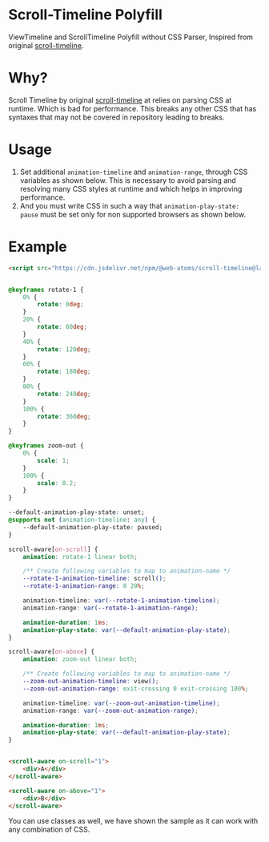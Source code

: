# Scroll-Timeline Polyfill
ViewTimeline and ScrollTimeline Polyfill without CSS Parser, Inspired from original [scroll-timeline](https://github.com/flackr/scroll-timeline).

# Why?
Scroll Timeline by original [scroll-timeline](https://github.com/flackr/scroll-timeline) at relies on parsing CSS at runtime. Which is bad for performance.
This breaks any other CSS that has syntaxes that may not be covered in repository leading to breaks.

# Usage

1. Set additional `animation-timeline` and `animation-range`, through CSS variables as shown below. This is necessary to avoid parsing and resolving many CSS styles at runtime and which helps in improving performance.
2. And you must write CSS in such a way that `animation-play-state: pause` must be set only for non supported browsers as shown below.

# Example

```html
<script src="https://cdn.jsdelivr.net/npm/@web-atoms/scroll-timeline@latest/dist/main.js"></script>
```

```css

@keyframes rotate-1 {
    0% {
        rotate: 0deg;
    }
    20% {
        rotate: 60deg;
    }
    40% {
        rotate: 120deg;
    }
    60% {
        rotate: 180deg;
    }
    80% {
        rotate: 240deg;
    }
    100% {
        rotate: 360deg;
    }
}

@keyframes zoom-out {
    0% {
        scale: 1;
    }
    100% {
        scale: 0.2;
    }
}

--default-animation-play-state: unset;
@supports not (animation-timeline: any) {
    --default-animation-play-state: paused;
}

scroll-aware[on-scroll] {
    animation: rotate-1 linear both;

    /** Create following variables to map to animation-name */
    --rotate-1-animation-timeline: scroll();
    --rotate-1-animation-range: 0 20%;

    animation-timeline: var(--rotate-1-animation-timeline);
    animation-range: var(--rotate-1-animation-range);

    animation-duration: 1ms;
    animation-play-state: var(--default-animation-play-state);
}

scroll-aware[on-above] {
    animation: zoom-out linear both;

    /** Create following variables to map to animation-name */
    --zoom-out-animation-timeline: view();
    --zoom-out-animation-range: exit-crossing 0 exit-crossing 100%;

    animation-timeline: var(--zoom-out-animation-timeline);
    animation-range: var(--zoom-out-animation-range);

    animation-duration: 1ms;
    animation-play-state: var(--default-animation-play-state);
}
```

```html

<scroll-aware on-scroll="1">
    <div>A</div>
</scroll-aware>

<scroll-aware on-above="1">
    <div>B</div>
</scroll-aware>
```

You can use classes as well, we have shown the sample as it can work with any combination of CSS.
